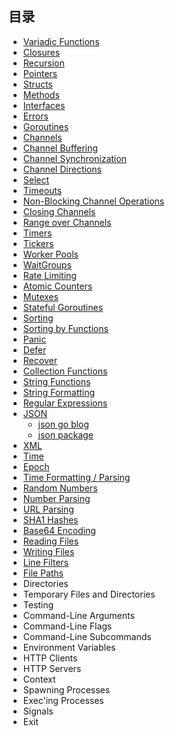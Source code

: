 ## 目录

- [Variadic Functions](VariadicFunctions/v_func.go)
- [Closures](closure/closures.go)
- [Recursion](recursion/recursion.go)
- [Pointers](pointers/pointers.go)
- [Structs](e_struct/e_struct.go)
- [Methods](methods/methods.go)
- [Interfaces](interface_e/e_interface.go)
- [Errors](e_errors/eerrors.go)
- [Goroutines](e_gorotine/e_groutine.go)
- [Channels](e_channels/e_channels.go)
- [Channel Buffering](channel_buf/channe_buf.go)
- [Channel Synchronization](channel_sync/channel_sync.go)
- [Channel Directions](channel_directions/channel_direction.go)
- [Select](e_select/e_select.go)
- [Timeouts](e_timeout/e_timeout.go)
- [Non-Blocking Channel Operations](none_block_channel_op/none_block_chan_operation.go)
- [Closing Channels](close_channel/close_channel.go)
- [Range over Channels](range_over_channel/range_over_channel.go)
- [Timers](e_timers/e_timer.go)
- [Tickers](e_ticker/e_ticker.go)
- [Worker Pools](worker_pools/worker_pools.go)
- [WaitGroups](e_wait_groups/e_wait_groups.go)
- [Rate Limiting](e_rate_limit/e_rate_limit.go)
- [Atomic Counters](e_atomic_counters/atomic_counters.go)
- [Mutexes](e_mutexes/e_mutexes.go)
- [Stateful Goroutines](stateful_goroutine/stateful_goroutine.go)
- [Sorting](e_sorts/sorts.go)
- [Sorting by Functions](sort_by_func/sort_by_func.go)
- [Panic](e_panic/panic.go)
- [Defer](e_defer/defer.go)
- [Recover](e_recover/recover.go)
- [Collection Functions](e_collection_func/collection_func.go)
- [String Functions](string_func/str_func.go)
- [String Formatting](e_str_fmt/str_fmt.go)
- [Regular Expressions](e_reg/e_reg.go)
- [JSON](e_json/json.go)
    - [json go blog](https://go.dev/blog/json)
    - [json package](https://pkg.go.dev/encoding/json)
- [XML](e_xml/xml.go)
- [Time](e_time/time.go)
- [Epoch](e_epoch/epoch.go)
- [Time Formatting / Parsing](time_fmt_parse/time_fmt_parse.go)
- [Random Numbers](e_random_num/random_num.go)
- [Number Parsing](number_parse/number_parse.go)
- [URL Parsing](url_parse/url_parse.go)
- [SHA1 Hashes](e_sha1/sha1.go)
- [Base64 Encoding](e_base64/base64.go)
- [Reading Files](e_read_file/read_file.go)
- [Writing Files](e_write_file/write_file.go)
- [Line Filters](e_line_filter/line_filter.go)
- [File Paths](e_file_path/file_path.go)
- Directories
- Temporary Files and Directories
- Testing
- Command-Line Arguments
- Command-Line Flags
- Command-Line Subcommands
- Environment Variables
- HTTP Clients
- HTTP Servers
- Context
- Spawning Processes
- Exec'ing Processes
- Signals
- Exit
